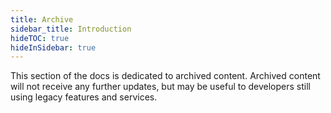 ```yaml
---
title: Archive
sidebar_title: Introduction
hideTOC: true
hideInSidebar: true
---
```


This section of the docs is dedicated to archived content. Archived content will not receive any further updates, but may be useful to developers still using legacy features and services.